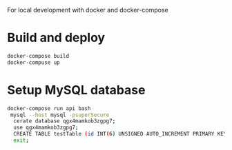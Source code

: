 For local development with docker and docker-compose

# Build and deploy
```sh
docker-compose build
docker-compuse up
```

# Setup MySQL database
```sh
docker-compose run api bash
 mysql --host mysql -psuperSecure
  cerate database qgx4mamkob3zgpg7;
  use qgx4mamkob3zgpg7;
  CREATE TABLE testTable (id INT(6) UNSIGNED AUTO_INCREMENT PRIMARY KEY, name VARCHAR(30) NOT NULL, name2 VARCHAR(30) NOT NULL);
  exit;
```
